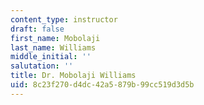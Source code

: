 ```yaml
---
content_type: instructor
draft: false
first_name: Mobolaji
last_name: Williams
middle_initial: ''
salutation: ''
title: Dr. Mobolaji Williams
uid: 8c23f270-d4dc-42a5-879b-99cc519d3d5b
---
```

